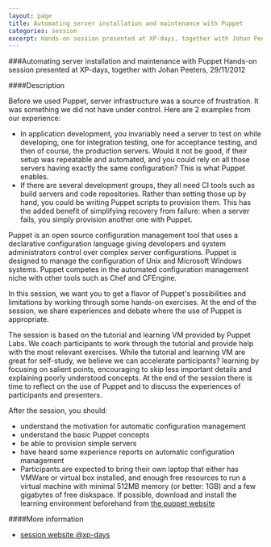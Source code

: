 ```yaml
---
layout: page
title: Automating server installation and maintenance with Puppet
categories: session
excerpt: Hands-on session presented at XP-days, together with Johan Peeters, 29/11/2012
---
```


###Automating server installation and maintenance with Puppet
Hands-on session presented at XP-days, together with Johan Peeters, 29/11/2012

####Description

Before we used Puppet, server infrastructure was a source of frustration. It was something we did not have under control.
Here are 2 examples from our experience: 
- In application development, you invariably need a server to test on while developing, one for integration testing, one for acceptance testing, and then of course, the production servers. Would it not be good, if their setup was repeatable and automated, and you could rely on all those servers having exactly the same configuration? This is what Puppet enables.
- If there are several development groups, they all need CI tools such as build servers and code repositories. Rather than setting those up by hand, you could be writing Puppet scripts to provision them. This has the added benefit of simplifying recovery from failure: when a server fails, you simply provision another one with Puppet. 
 
Puppet is an open source configuration management tool that uses a declarative configuration language giving developers and system administrators control over complex server configurations. Puppet is designed to manage the configuration of Unix and Microsoft Windows systems. Puppet competes in the automated configuration management niche with other tools such as Chef and CFEngine.

In this session, we want you to get a flavor of Puppet's possibilities and limitations by working through some hands-on exercises. At the end of the session, we share experiences and debate where the use of Puppet is appropriate.

The session is based on the tutorial and learning VM provided by Puppet Labs. We coach participants to work through the tutorial and provide help with the most relevant exercises. While the tutorial and learning VM are great for self-study, we believe we can accelerate participants? learning by focusing on salient points, encouraging to skip less important details and explaining poorly understood concepts. At the end of the session there is time to reflect on the use of Puppet and to discuss the experiences of participants and presenters.

After the session, you should:
- understand the motivation for automatic configuration management
- understand the basic Puppet concepts
- be able to provision simple servers 
- have heard some experience reports on automatic configuration management
- Participants are expected to bring their own laptop that either has VMWare or virtual box installed, and enough free resources to run a virtual machine with minimal 512MB memory (or better: 1GB) and a few gigabytes of free diskspace. If possible, download and install the learning environment beforehand from [the puppet website](http://info.puppetlabs.com/download-learning-puppet-VM.html)

####More information
- [session website @xp-days](http://propile.xpday.net/sessions/52/public)